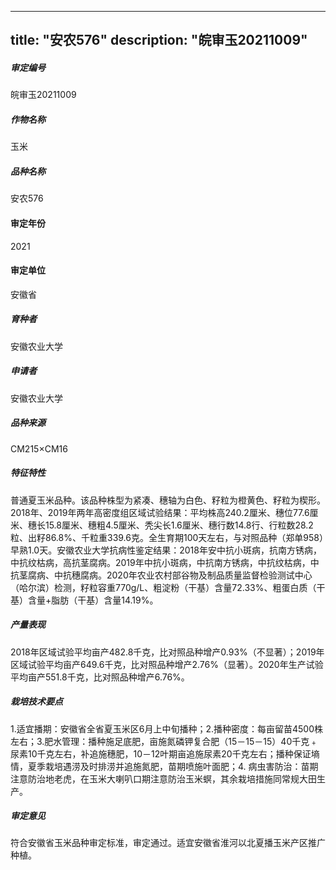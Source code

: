 
---
title: "安农576"
description: "皖审玉20211009"
---
##### 审定编号 
皖审玉20211009

##### 作物名称
玉米

##### 品种名称
安农576

#### 审定年份
2021	

#### 审定单位
安徽省

##### 育种者
安徽农业大学

##### 申请者
安徽农业大学

##### 品种来源
CM215×CM16

##### 特征特性
普通夏玉米品种。该品种株型为紧凑、穗轴为白色、籽粒为橙黄色、籽粒为楔形。2018年、2019年两年高密度组区域试验结果：平均株高240.2厘米、穗位77.6厘米、穗长15.8厘米、穗粗4.5厘米、秃尖长1.6厘米、穗行数14.8行、行粒数28.2粒、出籽86.8%、千粒重339.6克。全生育期100天左右，与对照品种（郑单958）早熟1.0天。安徽农业大学抗病性鉴定结果：2018年安中抗小斑病，抗南方锈病，中抗纹枯病，高抗茎腐病。2019年中抗小斑病，中抗南方锈病，中抗纹枯病，中抗茎腐病、中抗穗腐病。2020年农业农村部谷物及制品质量监督检验测试中心（哈尔滨）检测，籽粒容重770g/L、粗淀粉（干基）含量72.33%、粗蛋白质（干基）含量+脂肪（干基）含量14.19%。

##### 产量表现
2018年区域试验平均亩产482.8千克，比对照品种增产0.93%（不显著）；2019年区域试验平均亩产649.6千克，比对照品种增产2.76%（显著）。2020年生产试验平均亩产551.8千克，比对照品种增产6.76%。

##### 栽培技术要点
1.适宜播期：安徽省全省夏玉米区6月上中旬播种；2.播种密度：每亩留苗4500株左右；3.肥水管理：播种施足底肥，亩施氮磷钾复合肥（15－15－15）40千克﹢尿素10千克左右，补追施穗肥，10－12叶期亩追施尿素20千克左右；播种保证墒情，夏季栽培遇涝及时排涝并追施氮肥，苗期喷施叶面肥；4. 病虫害防治：苗期注意防治地老虎，在玉米大喇叭口期注意防治玉米螟，其余栽培措施同常规大田生产。

##### 审定意见
符合安徽省玉米品种审定标准，审定通过。适宜安徽省淮河以北夏播玉米产区推广种植。


